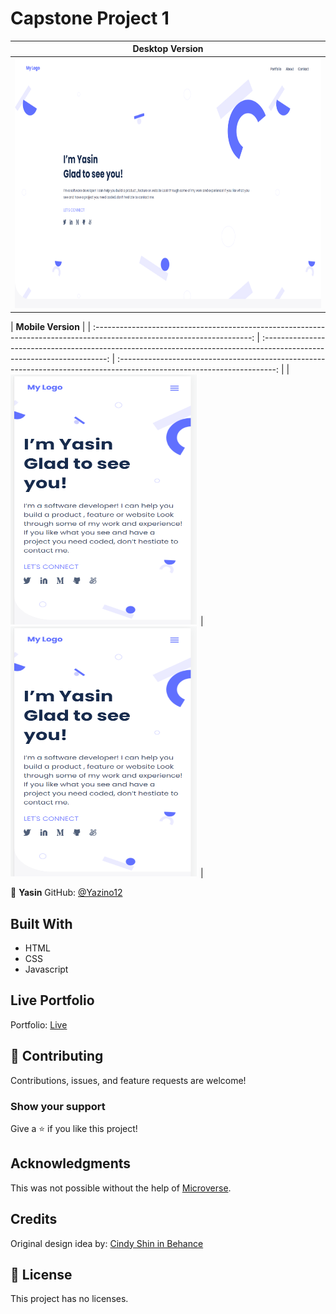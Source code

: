 # Capstone Project 1

|                                                   **Desktop Version**                                                    | 
| :---------------------------------------------------------------------------------------------------------------------: |
| <img src="https://github.com/Yazino12/portfolio-project/blob/master/images/demo-desktop.png?raw=true" width="1200" height="400"> |

|                                                   **Mobile Version**                                                    | 
| :---------------------------------------------------------------------------------------------------------------------: | :---------------------------------------------------------------------------------------------------------------------: | :---------------------------------------------------------------------------------------------------------------------: |
| <img src="https://github.com/Yazino12/portfolio-project/blob/master/images/demo.png?raw=true" width="300" height="400"> | <img src="https://github.com/Yazino12/portfolio-project/blob/master/images/demo.png?raw=true" width="300" height="400"> |

👤 **Yasin**
GitHub: [@Yazino12](https://github.com/Yazino12)

## Built With

- HTML
- CSS
- Javascript

## Live Portfolio

Portfolio: [Live](https://yazino12.github.io/capstone-project1)

## 🤝 Contributing

Contributions, issues, and feature requests are welcome!

### Show your support

Give a ⭐️ if you like this project!

## Acknowledgments

This was not possible without the help of [Microverse](https://github.com/microverseinc/curriculum-transversal-skills/blob/main/documentation/hello_microverse_project.md).

## Credits

Original design idea by: [Cindy Shin in Behance](https://www.behance.net/adagio07)

## 📝 License

This project has no licenses.
